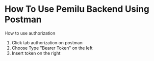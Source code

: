 # How To Use Pemilu Backend Using Postman

How to use authorization

1. Click tab authorization on postman
2. Choose Type "Bearer Token" on the left
3. Insert token on the right
